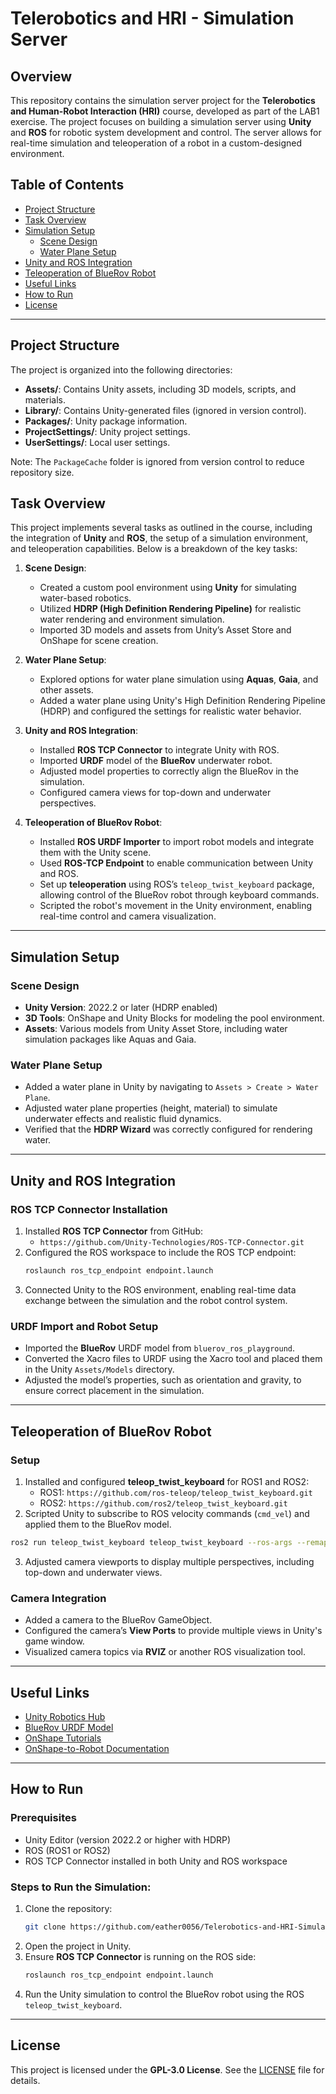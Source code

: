 # Telerobotics and HRI - Simulation Server

## Overview
This repository contains the simulation server project for the **Telerobotics and Human-Robot Interaction (HRI)** course, developed as part of the LAB1 exercise. The project focuses on building a simulation server using **Unity** and **ROS** for robotic system development and control. The server allows for real-time simulation and teleoperation of a robot in a custom-designed environment.

## Table of Contents
- [Project Structure](#project-structure)
- [Task Overview](#task-overview)
- [Simulation Setup](#simulation-setup)
  - [Scene Design](#scene-design)
  - [Water Plane Setup](#water-plane-setup)
- [Unity and ROS Integration](#unity-and-ros-integration)
- [Teleoperation of BlueRov Robot](#teleoperation-of-bluerov-robot)
- [Useful Links](#useful-links)
- [How to Run](#how-to-run)
- [License](#license)

---

## Project Structure
The project is organized into the following directories:
- **Assets/**: Contains Unity assets, including 3D models, scripts, and materials.
- **Library/**: Contains Unity-generated files (ignored in version control).
- **Packages/**: Unity package information.
- **ProjectSettings/**: Unity project settings.
- **UserSettings/**: Local user settings.

Note: The `PackageCache` folder is ignored from version control to reduce repository size.

## Task Overview
This project implements several tasks as outlined in the course, including the integration of **Unity** and **ROS**, the setup of a simulation environment, and teleoperation capabilities. Below is a breakdown of the key tasks:

1. **Scene Design**:
   - Created a custom pool environment using **Unity** for simulating water-based robotics.
   - Utilized **HDRP (High Definition Rendering Pipeline)** for realistic water rendering and environment simulation.
   - Imported 3D models and assets from Unity’s Asset Store and OnShape for scene creation.

2. **Water Plane Setup**:
   - Explored options for water plane simulation using **Aquas**, **Gaia**, and other assets.
   - Added a water plane using Unity's High Definition Rendering Pipeline (HDRP) and configured the settings for realistic water behavior.

3. **Unity and ROS Integration**:
   - Installed **ROS TCP Connector** to integrate Unity with ROS.
   - Imported **URDF** model of the **BlueRov** underwater robot.
   - Adjusted model properties to correctly align the BlueRov in the simulation.
   - Configured camera views for top-down and underwater perspectives.

4. **Teleoperation of BlueRov Robot**:
   - Installed **ROS URDF Importer** to import robot models and integrate them with the Unity scene.
   - Used **ROS-TCP Endpoint** to enable communication between Unity and ROS.
   - Set up **teleoperation** using ROS’s `teleop_twist_keyboard` package, allowing control of the BlueRov robot through keyboard commands.
   - Scripted the robot's movement in the Unity environment, enabling real-time control and camera visualization.

---

## Simulation Setup

### Scene Design
- **Unity Version**: 2022.2 or later (HDRP enabled)
- **3D Tools**: OnShape and Unity Blocks for modeling the pool environment.
- **Assets**: Various models from Unity Asset Store, including water simulation packages like Aquas and Gaia.

### Water Plane Setup
- Added a water plane in Unity by navigating to `Assets > Create > Water Plane`.
- Adjusted water plane properties (height, material) to simulate underwater effects and realistic fluid dynamics.
- Verified that the **HDRP Wizard** was correctly configured for rendering water.

---

## Unity and ROS Integration

### ROS TCP Connector Installation
1. Installed **ROS TCP Connector** from GitHub:
   - `https://github.com/Unity-Technologies/ROS-TCP-Connector.git`
2. Configured the ROS workspace to include the ROS TCP endpoint:
   ```bash
   roslaunch ros_tcp_endpoint endpoint.launch
   ```
3. Connected Unity to the ROS environment, enabling real-time data exchange between the simulation and the robot control system.

### URDF Import and Robot Setup
- Imported the **BlueRov** URDF model from `bluerov_ros_playground`.
- Converted the Xacro files to URDF using the Xacro tool and placed them in the Unity `Assets/Models` directory.
- Adjusted the model’s properties, such as orientation and gravity, to ensure correct placement in the simulation.

---

## Teleoperation of BlueRov Robot

### Setup
1. Installed and configured **teleop_twist_keyboard** for ROS1 and ROS2:
   - ROS1: `https://github.com/ros-teleop/teleop_twist_keyboard.git`
   - ROS2: `https://github.com/ros2/teleop_twist_keyboard.git`
2. Scripted Unity to subscribe to ROS velocity commands (`cmd_vel`) and applied them to the BlueRov model.
```bash
ros2 run teleop_twist_keyboard teleop_twist_keyboard --ros-args --remap cmd_vel:=/bluerov1/cmd_vel
```
3. Adjusted camera viewports to display multiple perspectives, including top-down and underwater views.

### Camera Integration
- Added a camera to the BlueRov GameObject.
- Configured the camera’s **View Ports** to provide multiple views in Unity's game window.
- Visualized camera topics via **RVIZ** or another ROS visualization tool.

---

## Useful Links
- [Unity Robotics Hub](https://github.com/Unity-Technologies/Unity-Robotics-Hub)
- [BlueRov URDF Model](https://github.com/patrickelectric/bluerov_ros_playground)
- [OnShape Tutorials](https://learn.onshape.com/catalog)
- [OnShape-to-Robot Documentation](https://onshape-to-robot.readthedocs.io/en/latest/)

---

## How to Run

### Prerequisites
- Unity Editor (version 2022.2 or higher with HDRP)
- ROS (ROS1 or ROS2)
- ROS TCP Connector installed in both Unity and ROS workspace

### Steps to Run the Simulation:
1. Clone the repository:
   ```bash
   git clone https://github.com/eather0056/Telerobotics-and-HRI-Simulation-Server.git
   ```
2. Open the project in Unity.
3. Ensure **ROS TCP Connector** is running on the ROS side:
   ```bash
   roslaunch ros_tcp_endpoint endpoint.launch
   ```
4. Run the Unity simulation to control the BlueRov robot using the ROS `teleop_twist_keyboard`.

---

## License
This project is licensed under the **GPL-3.0 License**. See the [LICENSE](LICENSE) file for details.
